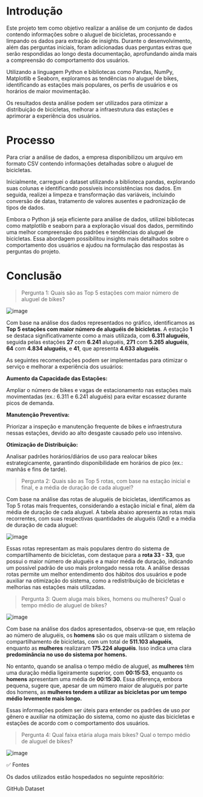 # Introdução
Este projeto tem como objetivo realizar a análise de um conjunto de dados contendo informações sobre o aluguel de bicicletas, processando e limpando os dados para extração de insights. Durante o desenvolvimento, além das perguntas iniciais, foram adicionadas duas perguntas extras que serão respondidas ao longo desta documentação, aprofundando ainda mais a compreensão do comportamento dos usuários.

Utilizando a linguagem Python e bibliotecas como Pandas, NumPy, Matplotlib e Seaborn, exploramos as tendências no aluguel de bikes, identificando as estações mais populares, os perfis de usuários e os horários de maior movimentação.

Os resultados desta análise podem ser utilizados para otimizar a distribuição de bicicletas, melhorar a infraestrutura das estações e aprimorar a experiência dos usuários.

# Processo
Para criar a análise de dados, a empresa disponibilizou um arquivo em formato CSV contendo informações detalhadas sobre o aluguel de bicicletas.

Inicialmente, carreguei o dataset utilizando a biblioteca pandas, explorando suas colunas e identificando possíveis inconsistências nos dados. Em seguida, realizei a limpeza e transformação das variáveis, incluindo conversão de datas, tratamento de valores ausentes e padronização de tipos de dados.

Embora o Python já seja eficiente para análise de dados, utilizei bibliotecas como matplotlib e seaborn para a exploração visual dos dados, permitindo uma melhor compreensão dos padrões e tendências do aluguel de bicicletas. Essa abordagem possibilitou insights mais detalhados sobre o comportamento dos usuários e ajudou na formulação das respostas às perguntas do projeto.

# Conclusão

> Pergunta 1: Quais são as Top 5 estações com maior número de aluguel de bikes?

![image](https://github.com/user-attachments/assets/dcf2916a-b7bf-44e9-b8a9-db77d2541ee6)

Com base na análise dos dados representados no gráfico, identificamos as **Top 5 estações com maior número de aluguéis de bicicletas**. A estação **1** se destaca significativamente como a mais utilizada, com **6.311 aluguéis**, seguida pelas estações **27** com **6.241** aluguéis, **271** com **5.265 aluguéis**, **64** com **4.834 aluguéis**, e **41**, que apresenta **4.633 aluguéis**.

As seguintes recomendações podem ser implementadas para otimizar o serviço e melhorar a experiência dos usuários:

**Aumento da Capacidade das Estações:**

Ampliar o número de bikes e vagas de estacionamento nas estações mais movimentadas (ex.: 6.311 e 6.241 aluguéis) para evitar escassez durante picos de demanda.

**Manutenção Preventiva:**

Priorizar a inspeção e manutenção frequente de bikes e infraestrutura nessas estações, devido ao alto desgaste causado pelo uso intensivo.

**Otimização de Distribuição:**

Analisar padrões horários/diários de uso para realocar bikes estrategicamente, garantindo disponibilidade em horários de pico (ex.: manhãs e fins de tarde).

> Pergunta 2: Quais são as Top 5 rotas, com base na estação inicial e final, e a média de duração de cada aluguel?

Com base na análise das rotas de aluguéis de bicicletas, identificamos as Top 5 rotas mais frequentes, considerando a estação inicial e final, além da média de duração de cada aluguel. A tabela abaixo apresenta as rotas mais recorrentes, com suas respectivas quantidades de aluguéis (Qtd) e a média de duração de cada aluguel:

![image](https://github.com/user-attachments/assets/c5162ffb-2acb-42ad-b368-50d34437c8de)

Essas rotas representam as mais populares dentro do sistema de compartilhamento de bicicletas, com destaque para a **rota 33 - 33**, que possui o maior número de aluguéis e a maior média de duração, indicando um possível padrão de uso mais prolongado nessa rota. A análise dessas rotas permite um melhor entendimento dos hábitos dos usuários e pode auxiliar na otimização do sistema, como a redistribuição de bicicletas e melhorias nas estações mais utilizadas.

> Pergunta 3: Quem aluga mais bikes, homens ou mulheres? Qual o tempo médio de aluguel de bikes?

![image](https://github.com/user-attachments/assets/ac838f75-98be-4dfb-ba51-fc7d833728f8)

Com base na análise dos dados apresentados, observa-se que, em relação ao número de aluguéis, os **homens** são os que mais utilizam o sistema de compartilhamento de bicicletas, com um total de **511.103 aluguéis**, enquanto as **mulheres** realizaram **175.224 aluguéis**. Isso indica uma clara **predominância no uso do sistema por homens.**

No entanto, quando se analisa o tempo médio de aluguel, as **mulheres** têm uma duração média ligeiramente superior, com **00:15:53**, enquanto os **homens** apresentam uma média de **00:15:30.** Essa diferença, embora pequena, sugere que, apesar de um número maior de aluguéis por parte dos homens, as **mulheres tendem a utilizar as bicicletas por um tempo médio levemente mais longo.**

Essas informações podem ser úteis para entender os padrões de uso por gênero e auxiliar na otimização do sistema, como no ajuste das bicicletas e estações de acordo com o comportamento dos usuários.

> Pergunta 4: Qual faixa etária aluga mais bikes? Qual o tempo médio de aluguel de bikes?

![image](https://github.com/user-attachments/assets/43cd5467-ee7c-464c-9de3-ee68c17582a1)




✅ Fontes

Os dados utilizados estão hospedados no seguinte repositório:

GitHub Dataset
